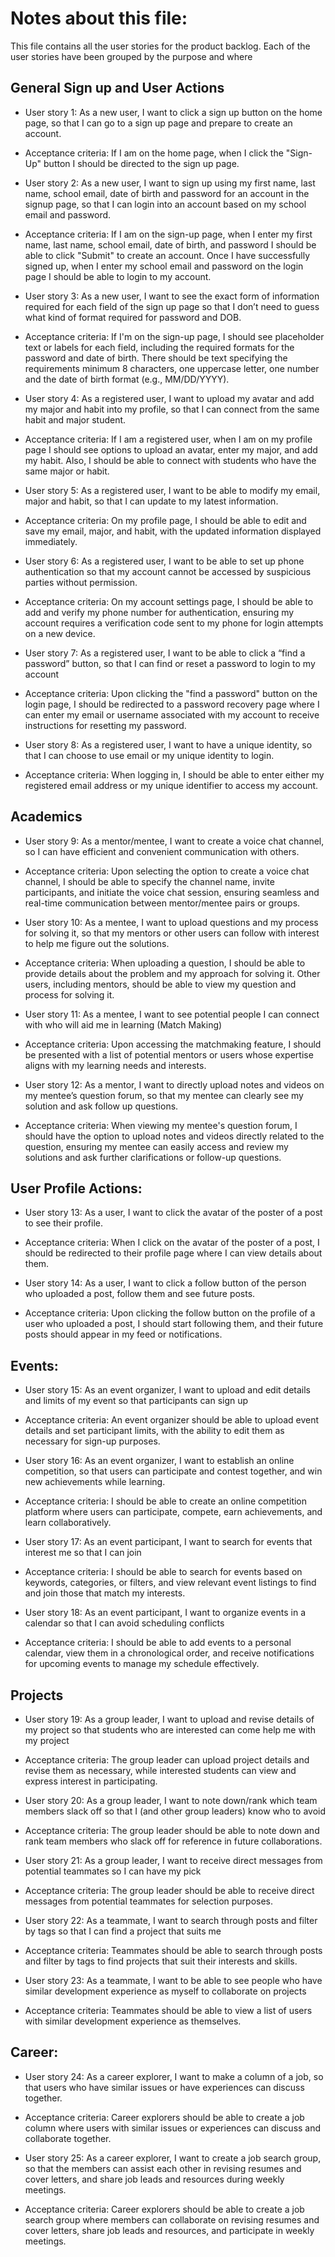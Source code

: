 # Notes about this file:
This file contains all the user stories for the product backlog. Each of the user stories have been grouped by the purpose and where 

## General Sign up and User Actions
- User story 1: As a new user, I want to click a sign up button on the home page, so that I can go to a sign up page and prepare to create an account.
- Acceptance criteria: If I am on the home page, when I click the "Sign-Up" button I should be directed to the sign up page.

- User story 2: As a new user, I want to sign up using my first name, last name, school email, date of birth and password for an account in the signup page, so that I can login into an account based on my school email and password.
- Acceptance criteria: If I am on the sign-up page, when I enter my first name, last name, school email, date of birth, and password I should be able to click "Submit" to create an account. Once I have successfully signed up, when I enter my school email and password on the login page I should be able to login to my account. 

- User story 3: As a new user, I want to see the exact form of information required for each field of the sign up page so that I don’t need to guess what kind of format required for password and DOB.
- Acceptance criteria: If I'm on the sign-up page, I should see placeholder text or labels for each field, including the required formats for the password and date of birth. There should be text specifying the requirements minimum 8 characters, one uppercase letter, one number and the date of birth format (e.g., MM/DD/YYYY).

- User story 4: As a registered user, I want to upload my avatar and add my major and habit into my profile, so that I can connect from the same habit and major student.
- Acceptance criteria: If I am a registered user, when I am on my profile page I should see options to upload an avatar, enter my major, and add my habit. Also, I should be able to connect with students who have the same major or habit.

- User story 5: As a registered user, I want to be able to modify my email, major and habit, so that I can update to my latest information.
- Acceptance criteria: On my profile page, I should be able to edit and save my email, major, and habit, with the updated information displayed immediately.

- User story 6: As a registered user, I want to be able to set up phone authentication so that my account cannot be accessed by suspicious parties without permission.
- Acceptance criteria: On my account settings page, I should be able to add and verify my phone number for authentication, ensuring my account requires a verification code sent to my phone for login attempts on a new device.

- User story 7: As a registered user, I want to be able to click a “find a password” button, so that I can find or reset a password to login to my account
- Acceptance criteria: Upon clicking the "find a password" button on the login page, I should be redirected to a password recovery page where I can enter my email or username associated with my account to receive instructions for resetting my password.

- User story 8: As a registered user, I want to have a unique identity, so that I can choose to use email or my unique identity to login.
- Acceptance criteria: When logging in, I should be able to enter either my registered email address or my unique identifier to access my account.

## Academics 
- User story 9: As a mentor/mentee, I want to create a voice chat channel, so I can have efficient and convenient communication with others.
- Acceptance criteria: Upon selecting the option to create a voice chat channel, I should be able to specify the channel name, invite participants, and initiate the voice chat session, ensuring seamless and real-time communication between mentor/mentee pairs or groups.

- User story 10: As a mentee, I want to upload questions and my process for solving it, so that my mentors or other users can follow with interest to help me figure out the solutions.
- Acceptance criteria: When uploading a question, I should be able to provide details about the problem and my approach for solving it. Other users, including mentors, should be able to view my question and process for solving it.

- User story 11: As a mentee, I want to see potential people I can connect with who will aid me in learning (Match Making)
- Acceptance criteria: Upon accessing the matchmaking feature, I should be presented with a list of potential mentors or users whose expertise aligns with my learning needs and interests.

- User story 12: As a mentor, I want to directly upload notes and videos on my mentee’s question forum, so that my mentee can clearly see my solution and ask follow up questions.
- Acceptance criteria: When viewing my mentee's question forum, I should have the option to upload notes and videos directly related to the question, ensuring my mentee can easily access and review my solutions and ask further clarifications or follow-up questions.

## User Profile Actions:
- User story 13: As a user, I want to click the avatar of the poster of a post to see their profile.
- Acceptance criteria: When I click on the avatar of the poster of a post, I should be redirected to their profile page where I can view details about them.

- User story 14: As a user, I want to click a follow button of the person who uploaded a post, follow them and see future posts.
- Acceptance criteria: Upon clicking the follow button on the profile of a user who uploaded a post, I should start following them, and their future posts should appear in my feed or notifications.
	
## Events:
- User story 15: As an event organizer, I want to upload and edit details and limits of my event so that participants can sign up
- Acceptance criteria: An event organizer should be able to upload event details and set participant limits, with the ability to edit them as necessary for sign-up purposes.

- User story 16: As an event organizer, I want to establish an online competition, so that users can participate and contest together, and win new achievements while learning.
- Acceptance criteria: I should be able to create an online competition platform where users can participate, compete, earn achievements, and learn collaboratively.

- User story 17: As an event participant, I want to search for events that interest me so that I can join
- Acceptance criteria: I should be able to search for events based on keywords, categories, or filters, and view relevant event listings to find and join those that match my interests.

- User story 18: As an event participant, I want to organize events in a calendar so that I can avoid scheduling conflicts
- Acceptance criteria: I should be able to add events to a personal calendar, view them in a chronological order, and receive notifications for upcoming events to manage my schedule effectively.

## Projects
- User story 19: As a group leader, I want to upload and revise details of my project so that students who are interested can come help me with my project
- Acceptance criteria: The group leader can upload project details and revise them as necessary, while interested students can view and express interest in participating.

- User story 20: As a group leader, I want to note down/rank which team members slack off so that I (and other group leaders) know who to avoid
- Acceptance criteria: The group leader should be able to note down and rank team members who slack off for reference in future collaborations.

- User story 21: As a group leader, I want to receive direct messages from potential teammates so I can have my pick
- Acceptance criteria: The group leader should be able to receive direct messages from potential teammates for selection purposes.

- User story 22: As a teammate, I want to search through posts and filter by tags so that I can find a project that suits me
- Acceptance criteria: Teammates should be able to search through posts and filter by tags to find projects that suit their interests and skills.

- User story 23: As a teammate, I want to be able to see people who have similar development experience as myself to collaborate on projects
- Acceptance criteria: Teammates should be able to view a list of users with similar development experience as themselves.

## Career:
- User story 24: As a career explorer, I want to make a column of a job, so that users who have similar issues or have experiences can discuss together.
- Acceptance criteria: Career explorers should be able to create a job column where users with similar issues or experiences can discuss and collaborate together.

- User story 25: As a career explorer, I want to create a job search group, so that the members can assist each other in revising resumes and cover letters, and share job leads and resources during weekly meetings.
- Acceptance criteria: Career explorers should be able to create a job search group where members can collaborate on revising resumes and cover letters, share job leads and resources, and participate in weekly meetings.
